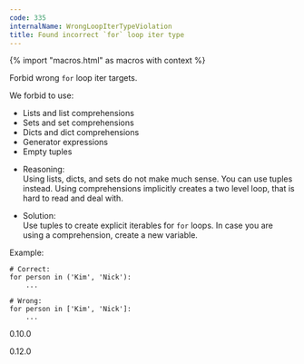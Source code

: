 ```yaml
---
code: 335
internalName: WrongLoopIterTypeViolation
title: Found incorrect `for` loop iter type
---
```


{% import "macros.html" as macros with context %}

Forbid wrong `for` loop iter targets.

We forbid to use:

  - Lists and list comprehensions
  - Sets and set comprehensions
  - Dicts and dict comprehensions
  - Generator expressions
  - Empty tuples

<!-- end list -->

  - Reasoning:  
    Using lists, dicts, and sets do not make much sense. You can use
    tuples instead. Using comprehensions implicitly creates a two level
    loop, that is hard to read and deal with.

  - Solution:  
    Use tuples to create explicit iterables for `for` loops. In case you
    are using a comprehension, create a new variable.

Example:

    # Correct:
    for person in ('Kim', 'Nick'):
        ...
    
    # Wrong:
    for person in ['Kim', 'Nick']:
        ...

<div class="versionadded">

0.10.0

</div>

<div class="versionchanged">

0.12.0

</div>